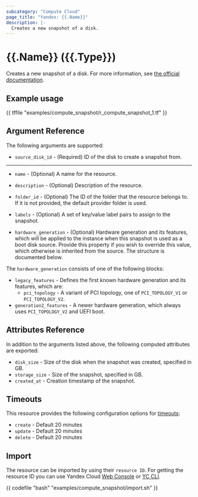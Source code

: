 ```yaml
---
subcategory: "Compute Cloud"
page_title: "Yandex: {{.Name}}"
description: |-
  Creates a new snapshot of a disk.
---
```


# {{.Name}} ({{.Type}})

Creates a new snapshot of a disk. For more information, see [the official documentation](https://yandex.cloud/docs/compute/concepts/snapshot).

## Example usage

{{ tffile "examples/compute_snapshot/r_compute_snapshot_1.tf" }}

## Argument Reference

The following arguments are supported:

* `source_disk_id` - (Required) ID of the disk to create a snapshot from.

---

* `name` - (Optional) A name for the resource.

* `description` - (Optional) Description of the resource.

* `folder_id` - (Optional) The ID of the folder that the resource belongs to. If it is not provided, the default provider folder is used.

* `labels` - (Optional) A set of key/value label pairs to assign to the snapshot.

* `hardware_generation` - (Optional) Hardware generation and its features,
  which will be applied to the instance when this snapshot is used as a boot
  disk source. Provide this property if you wish to override this value, which
  otherwise is inherited from the source. The structure is documented below.

The `hardware_generation` consists of one of the following blocks:

* `legacy_features` - Defines the first known hardware generation and its features, which are:
  * `pci_topology` - A variant of PCI topology, one of `PCI_TOPOLOGY_V1` or `PCI_TOPOLOGY_V2`.
* `generation2_features` - A newer hardware generation, which always uses `PCI_TOPOLOGY_V2` and UEFI boot.

## Attributes Reference

In addition to the arguments listed above, the following computed attributes are exported:

* `disk_size` - Size of the disk when the snapshot was created, specified in GB.
* `storage_size` - Size of the snapshot, specified in GB.
* `created_at` - Creation timestamp of the snapshot.

## Timeouts

This resource provides the following configuration options for [timeouts](https://www.terraform.io/docs/language/resources/syntax.html#operation-timeouts):

- `create` - Default 20 minutes
- `update` - Default 20 minutes
- `delete` - Default 20 minutes

## Import

The resource can be imported by using their `resource ID`. For getting the resource ID you can use Yandex Cloud [Web Console](https://console.yandex.cloud) or [YC CLI](https://yandex.cloud/docs/cli/quickstart).

{{ codefile "bash" "examples/compute_snapshot/import.sh" }}
